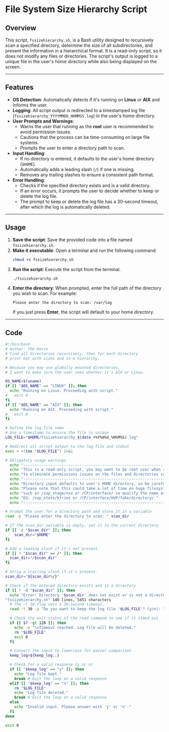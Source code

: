 # File System Size Hierarchy Script

## Overview

This script, `fssizehierarchy.sh`, is a Bash utility designed to recursively scan a specified directory, determine the size of all subdirectories, and present the information in a hierarchical format. It is a read-only script, so it does not modify any files or directories. The script's output is logged to a unique file in the user's home directory while also being displayed on the screen.

---

## Features

- **OS Detection**: Automatically detects if it's running on **Linux** or **AIX** and informs the user.
- **Logging**: All script output is redirected to a timestamped log file (`fssizehierarchy_YYYYMMDD_HHMMSS.log`) in the user's home directory.
- **User Prompts and Warnings**:
    - Warns the user that running as the **root** user is recommended to avoid permission issues.
    - Cautions that the process can be time-consuming on large file systems.
    - Prompts the user to enter a directory path to scan.
- **Input Handling**:
    - If no directory is entered, it defaults to the user's home directory (`$HOME`).
    - Automatically adds a leading slash (`/`) if one is missing.
    - Removes any trailing slashes to ensure a consistent path format.
- **Error Handling**:
    - Checks if the specified directory exists and is a valid directory.
    - If an error occurs, it prompts the user to decide whether to keep or delete the log file.
    - The prompt to keep or delete the log file has a 30-second timeout, after which the log is automatically deleted.

---

## Usage

1.  **Save the script**: Save the provided code into a file named `fssizehierarchy.sh`.
2.  **Make it executable**: Open a terminal and run the following command:
    ```bash
    chmod +x fssizehierarchy.sh
    ```
3.  **Run the script**: Execute the script from the terminal.
    ```bash
    ./fssizehierarchy.sh
    ```
4.  **Enter the directory**: When prompted, enter the full path of the directory you wish to scan. For example:
    ```
    Please enter the directory to scan: /var/log
    ```
    If you just press **Enter**, the script will default to your home directory.

---

## Code

```bash
#!/bin/bash
# Author: The Kevin
# Find all directories recursively, then for each directory
# print out with sizes and in a hierarchy.

# Because you may use globally mounted directories,
# I want to make sure the user sees whether it's AIX or Linux.

OS_NAME=$(uname)
if [[ "$OS_NAME" == "LINUX" ]]; then
  echo "Running on Linux. Proceeding with script."
#   exit 0
fi
if [[ "$OS_NAME" == "AIX" ]]; then
  echo "Running on AIX. Proceeding with script."
#   exit 0
fi

# Define the log file name
# Use a timestamp to ensure the file is unique
LOG_FILE="$HOME/fssizehierarchy_$(date +%Y%m%d_%H%M%S).log"

# Redirect all script output to the log file and stdout
exec > >(tee "$LOG_FILE") 2>&1

# Obligatory usage warnings
  echo "--------------------------------------------------------------------------"
  echo "This is a read-only script, you may want to be root user when running"
  echo "to eliminate permissions issues on the files and directories scanned."
  echo "--------------------------------------------------------------------------"
  echo "Directory input defaults to user's HOME directory, so be careful as root"
  echo "Please note that this could take a lot of time on huge filesystems"
  echo "such as /sap_stage/xxx or /CP/interface/ so qualify the name as much as possible."
  echo "EG: /sap_state/kfries or /CP/interface/HUP/fake/directory/ "
  echo "--------------------------------------------------------------------------"

# Prompt the user for a directory path and store it in a variable
read -p "Please enter the directory to scan: " scan_dir

# If the scan_dir variable is empty, set it to the current directory
if [[ -z "$scan_dir" ]]; then
    scan_dir="$HOME"
fi

# Add a leading slash if it's not present.
if [[ ! "$scan_dir" == /* ]]; then
  scan_dir="/$scan_dir"
fi

# Strip a trailing slash if it's present.
scan_dir="${scan_dir%/}"

# Check if the entered directory exists and is a directory
if [[ ! -d "$scan_dir" ]]; then
  echo "Error: Directory '$scan_dir' does not exist or is not a directory. Exiting."
"fssizehierarchy.sh" 146 lines, 5451 characters
  # The -t 30 flag sets a 30-second timeout.
  read -t 30 -p "Do you want to keep the log file '$LOG_FILE'? (y/n): " keep_log

  # Check the exit status of the read command to see if it timed out
  if [[ $? -gt 128 ]]; then
    echo -e "\nTimeout reached. Log file will be deleted."
    rm "$LOG_FILE"
    exit 0
  fi

  # Convert the input to lowercase for easier comparison
  keep_log=${keep_log,,}

  # Check for a valid response (y or n)
  if [[ "$keep_log" == "y" ]]; then
    echo "Log file kept."
    break # Exit the loop on a valid response
  elif [[ "$keep_log" == "n" ]]; then
    rm "$LOG_FILE"
    echo "Log file deleted."
    break # Exit the loop on a valid response
  else
    echo "Invalid input. Please answer with 'y' or 'n'."
  fi
done

exit 0
